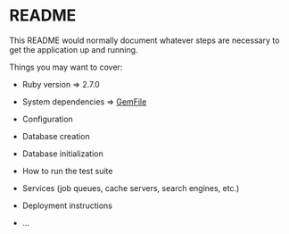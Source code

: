 # README

This README would normally document whatever steps are necessary to get the
application up and running.

Things you may want to cover:

* Ruby version => 2.7.0

* System dependencies => [GemFile](https://github.com/adalbertobrant/treinadev05/blob/main/Gemfile)

* Configuration

* Database creation

* Database initialization

* How to run the test suite

* Services (job queues, cache servers, search engines, etc.)

* Deployment instructions

* ...
